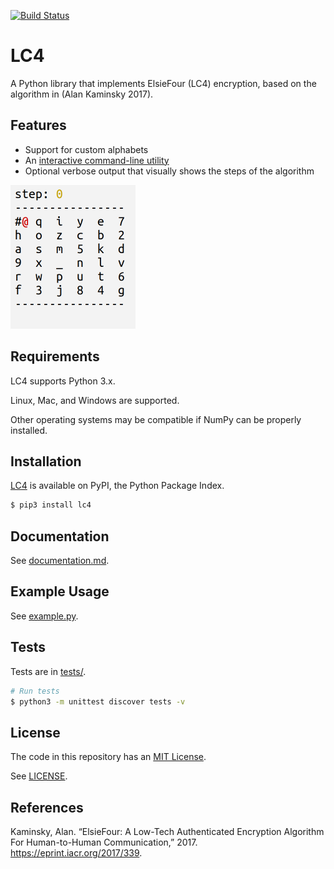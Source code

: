[![Build Status](https://travis-ci.org/dstein64/LC4.svg?branch=master)](https://travis-ci.org/dstein64/LC4)

LC4
===

A Python library that implements ElsieFour (LC4) encryption, based on the algorithm in
(Alan Kaminsky 2017).

Features
--------

- Support for custom alphabets
- An [interactive command-line utility](https://github.com/dstein64/LC4/blob/master/documentation.md#interactive-command-line-utility)
- Optional verbose output that visually shows the steps of the algorithm

<img src="https://github.com/dstein64/LC4/blob/master/verbose.gif?raw=true" width="200"/>

Requirements
------------

LC4 supports Python 3.x.

Linux, Mac, and Windows are supported.

Other operating systems may be compatible if NumPy can be properly installed.

Installation
------------

[LC4](https://pypi.python.org/pypi/lc4) is available on PyPI, the Python Package Index.

```sh
$ pip3 install lc4
```

Documentation
-------------

See [documentation.md](https://github.com/dstein64/LC4/blob/master/documentation.md).

Example Usage
-------------

See [example.py](https://github.com/dstein64/LC4/blob/master/example.py).

Tests
-----

Tests are in [tests/](https://github.com/dstein64/LC4/blob/master/tests).

```sh
# Run tests
$ python3 -m unittest discover tests -v
```

License
-------

The code in this repository has an [MIT License](https://en.wikipedia.org/wiki/MIT_License).

See [LICENSE](https://github.com/dstein64/LC4/blob/master/LICENSE).

References
----------

Kaminsky, Alan. “ElsieFour: A Low-Tech Authenticated Encryption Algorithm
For Human-to-Human Communication,” 2017. https://eprint.iacr.org/2017/339.
